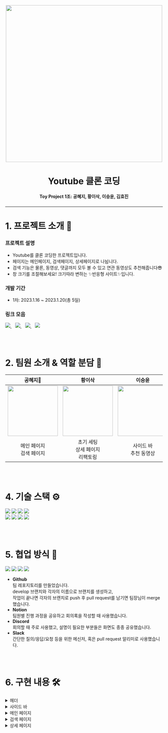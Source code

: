 <div align="center">
  <img src="https://user-images.githubusercontent.com/107975281/213498490-3155cbb3-76c9-4729-a316-164cd0d74073.png" width=500 />
  <h1>Youtube 클론 코딩</h1>
  <h4>
    Toy Project 1조: 공혜지, 황이삭, 이승윤, 김효진
  </h4>
  <h5>
</div>

***

# 1. 프로젝트 소개 💁
### 프로젝트 설명
- Youtube를 클론 코딩한 프로젝트입니다.
- 페이지는 메인페이지, 검색페이지, 상세페이지로 나뉩니다.
- 검색 기능은 물론, 동영상, 댓글까지 모두 볼 수 있고 연관 동영상도 추천해줍니다😎
- 창 크기를 조절해보세요! 크기따라 변하는 ✨반응형 사이트✨입니다.

### 개발 기간
- 1차: 2023.1.16 ~ 2023.1.20(총 5일)

### 링크 모음
<a href="">
  <img src="https://img.shields.io/badge/배포사이트-FF0000?style=for-the-badge&logo=youtube&logoColor=white" />
</a>&nbsp;&nbsp;
<a href="http://moviedb-7.s3-website.ap-northeast-2.amazonaws.com/">
  <img src="https://img.shields.io/badge/데모사이트-ff3636?style=for-the-badge&logo=youtube&logoColor=white" />
</a>&nbsp;&nbsp;
<a href="https://github.com/React-Team-Project/Youtube-Clone">
  <img src="https://img.shields.io/badge/팀레포-181717?style=for-the-badge&logo=github&logoColor=white" />
</a>&nbsp;&nbsp;
<a href="https://www.notion.so/Youtube-Clone-Project-2992e54002d1479181071cf8e0f3f51d">
  <img src="https://img.shields.io/badge/팀노션-fc9847?style=for-the-badge&logo=notion&logoColor=white" />
</a>
    
<br><br>

# 2. 팀원 소개 & 역할 분담 👥

|공혜지👑|황이삭|이승윤|김효진|
|:---:|:---:|:---:|:---:|
|<a href="https://github.com/hayden365"><img src="https://avatars.githubusercontent.com/u/109419531?v=4" width=160/></a>|<a href="https://github.com/hwisaac"><img src="https://avatars.githubusercontent.com/u/54179672?v=4" width=160/></a>|<a href="https://github.com/syoon0624"><img src="https://avatars.githubusercontent.com/u/77139957?v=4" width=160/></a>|<a href="https://github.com/Hyojina"><img src="https://avatars.githubusercontent.com/u/107975281?v=4" width=160/></a>|
|메인 페이지<br>검색 페이지|초기 세팅<br>상세 페이지<br>리팩토링|사이드 바<br>추천 동영상|네비게이션 바|

<br><br>

# 4. 기술 스택 ⚙️
<img src="https://img.shields.io/badge/html5-E34F26?style=for-the-badge&logo=html5&logoColor=white"> <img src="https://img.shields.io/badge/react-61DAFB?style=for-the-badge&logo=react&logoColor=black"> <img src="https://img.shields.io/badge/javascript-F7DF1E?style=for-the-badge&logo=javascript&logoColor=black"> <img src="https://img.shields.io/badge/typescript-3178C6?style=for-the-badge&logo=typescript&logoColor=white">
<br><img src="https://img.shields.io/badge/css-1572B6?style=for-the-badge&logo=css3&logoColor=white"> <img src="https://img.shields.io/badge/styledcomponents-DB7093?style=for-the-badge&logo=styledcomponents&logoColor=white"> <img src="https://img.shields.io/badge/Axios-671ddf?style=for-the-badge&logo=Axios&logoColor=white"> <img src="https://img.shields.io/badge/git-F05032?style=for-the-badge&logo=git&logoColor=white">

<br><br>

# 5. 협업 방식 🤝
<img src="https://img.shields.io/badge/github-181717?style=for-the-badge&logo=github&logoColor=white"> <img src="https://img.shields.io/badge/notion-fc9847?style=for-the-badge&logo=notion&logoColor=white"> <img src="https://img.shields.io/badge/discord-5865F2?style=for-the-badge&logo=discord&logoColor=white"> <img src="https://img.shields.io/badge/slack-4A154B?style=for-the-badge&logo=slack&logoColor=white">
- **Github**
<br>팀 레포지토리를 만들었습니다.
<br>develop 브랜치와 각자의 이름으로 브랜치를 생성하고,
<br>작업이 끝나면 각자의 브랜치로 push 후 pull request를 남기면 팀장님이 merge 했습니다.
- **Notion**
<br>팀원별 진행 과정을 공유하고 회의록을 작성할 때 사용했습니다.
- **Discord**
<br>회의할 때 주로 사용했고, 설명이 필요한 부분들은 화면도 종종 공유했습니다.
- **Slack**
<br>간단한 질의/응답/요청 등을 위한 메신저, 혹은 pull request 알리미로 사용했습니다.

<br><br>

# 6. 구현 내용 🛠︎
<details>
<summary>헤더</summary>

1. 왼쪽
   - 로고 클릭: 메인 페이지로 이동
   - 메뉴 클릭: 시 사이드 바 크기 조절
2. 중앙
   - 검색
      - Enter와 🔍︎ 클릭으로 동작
      - 검색: 검색 페이지로 "메인주소+search?q=검색어"로 링크 변경 / 검색어 없을 경우 미동작
      - 검색창 focus: 창 크기 변화 및 아이콘 추가
      - 검색어 입력: 🗙 버튼 생성, 클릭 시 검색어 모두 삭제 
   - 툴팁: 검색, 음성검색
3. 오른쪽
   - 툴팁: 영상 제작, 알림, 사용자
4. 반응형 CSS
   - width 674px 이하
      - 🔍︎ 한 번 클릭: 검색창 열림
      - ⬅ 클릭: 검색창 닫힘
</details>

<details>
<summary>사이드 바</summary>

1. UI
   - 기본형: 아이콘 + 메뉴 이름
   - 축약형: 아이콘
</details>

<details>
<summary>메인 페이지</summary>

1. API
   - 검색(search)
      - 'beautiful' 키워드로 영상 데이터 요청
   - 특정 동영상(video)
      - 위 검색 API 응답의 videoId 값으로 상세 데이터 요청
2. 영상 썸네일
3. 영상 정보
   - 조회수 표기 단위
      - K(Kilo): 1천 이상
      - M(Million): 1백만 이상
      - B(Billion): 10억 이상
   - 업로드 후 지난 시간
      - 영상 업로드 날짜와 오늘 날짜를 비교하여 지난 시간 표기
      - date-fns 모듈 사용
</details>

<details>
<summary>검색 페이지</summary>

1. API
   - 검색(search)
      - URL주소의 q값으로 데이터 요청. useLocation과 URLSearchParams 사용
   - 특정 동영상(video)
      - 위 검색 API 응답에서 video id 종류가 video인 경우 요청
   - 특정 채널(channel)
      - 위 검색 API 응답에서 video id 종류가 channel인 경우 요청
2. 검색 리스트
   - 채널과 영상을 다른 구조로 렌더링
</details>

<details>
<summary>상세 페이지</summary>

1. API
   - 특정 동영상(video)
      - URL주소에서 videoId로 요청
   - 연관 동영상(related)
      - 메인 동영상 videoId 값으로 관련 영상 데이터 요청
   - 댓글 데이터(comment)
      - 메인 동영상 videoId 값으로 댓글 데이터 요청
2. 메인 동영상(왼쪽)
   - 영상 설명란
      - 기본: height 값이 100px로 설명 일부만 노출
      - 클릭: height 값이 auto로 모든 내용 노출
   - 댓글
      - 답글 클릭: 대댓글용 input 박스 생성
      - 댓글 더 보기: 추가 댓글 20개 로딩
3. 관련 동영상(오른쪽)
   - 캐싱: 쿼리키['related', videoId]로 캐싱
4. 반응형 CSS
   - width 1140px 이하
      - 관련 동영상 상단: 썸네일 / 하단: 영상 정보
   - width 830px 이하
      - 상단: 메인 동영상
      - 하단: 관련 동영상
</details>

<br><br>